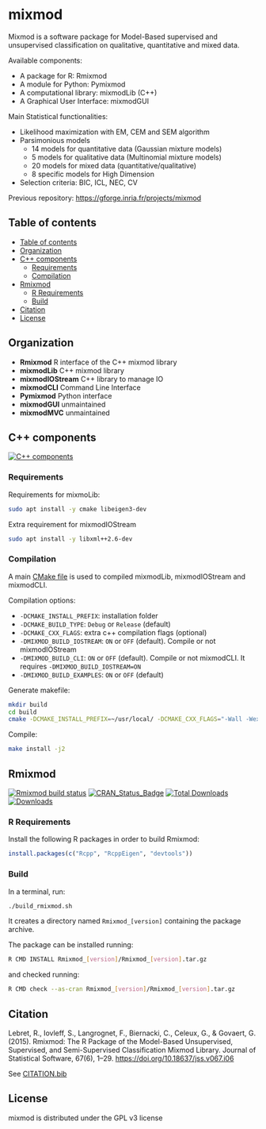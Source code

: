 # mixmod

Mixmod is a software package for Model-Based supervised and unsupervised classification on qualitative, quantitative and mixed data.

Available components:

- A package for R: Rmixmod
- A module for Python: Pymixmod
- A computational library: mixmodLib (C++)
- A Graphical User Interface: mixmodGUI

Main Statistical functionalities:

- Likelihood maximization with EM, CEM and SEM algorithm
- Parsimonious models
  - 14 models for quantitative data (Gaussian mixture models)
  - 5 models for qualitative data (Multinomial mixture models)
  - 20 models for mixed data (quantitative/qualitative)
  - 8 specific models for High Dimension
- Selection criteria: BIC, ICL, NEC, CV

Previous repository: <https://gforge.inria.fr/projects/mixmod>

## Table of contents

- [Table of contents](#table-of-contents)
- [Organization](#organization)
- [C++ components](#c-components)
  - [Requirements](#requirements)
  - [Compilation](#compilation)
- [Rmixmod](#rmixmod)
  - [R Requirements](#r-requirements)
  - [Build](#build)
- [Citation](#citation)
- [License](#license)

## Organization

- **Rmixmod**  R interface of the C++ mixmod library
- **mixmodLib** C++ mixmod library
- **mixmodIOStream** C++ library to manage IO
- **mixmodCLI** Command Line Interface
- **Pymixmod** Python interface
- **mixmodGUI** unmaintained
- **mixmodMVC** unmaintained

## C++ components

[![C++ components](https://github.com/mixmod/mixmod/actions/workflows/build.yml/badge.svg)](https://github.com/mixmod/mixmod/actions/workflows/build.yml)

### Requirements

Requirements for mixmoLib:

``` bash
sudo apt install -y cmake libeigen3-dev
```

Extra requirement for mixmodIOStream

``` bash
sudo apt install -y libxml++2.6-dev
```

### Compilation

A main [CMake file](CMakeLists.txt) is used to compiled mixmodLib, mixmodIOStream and mixmodCLI.

Compilation options:

- `-DCMAKE_INSTALL_PREFIX`: installation folder
- `-DCMAKE_BUILD_TYPE`: `Debug` or `Release` (default)
- `-DCMAKE_CXX_FLAGS`: extra c++ compilation flags (optional)
- `-DMIXMOD_BUILD_IOSTREAM`: `ON` or `OFF` (default). Compile or not mixmodIOStream
- `-DMIXMOD_BUILD_CLI`: `ON` or `OFF` (default). Compile or not mixmodCLI. It requires `-DMIXMOD_BUILD_IOSTREAM=ON`
- `-DMIXMOD_BUILD_EXAMPLES`: `ON` or `OFF` (default)

Generate makefile:

``` bash
mkdir build
cd build
cmake -DCMAKE_INSTALL_PREFIX=~/usr/local/ -DCMAKE_CXX_FLAGS="-Wall -Wextra -D_GLIBCXX_ASSERTIONS" ..
```

Compile:

``` bash
make install -j2
```

## Rmixmod

[![Rmixmod build status](https://github.com/mixmod/mixmod/workflows/R-CMD-check/badge.svg?branch=master)](https://github.com/mixmod/mixmod/actions)
[![CRAN_Status_Badge](http://www.r-pkg.org/badges/version/Rmixmod)](https://cran.r-project.org/package=Rmixmod) [![Total Downloads](http://cranlogs.r-pkg.org/badges/grand-total/Rmixmod?color=blue)](http://cranlogs.r-pkg.org/badges/grand-total/Rmixmod) [![Downloads](https://cranlogs.r-pkg.org/badges/Rmixmod)](https://cran.rstudio.com/web/packages/Rmixmod/index.html)

### R Requirements

Install the following R packages in order to build Rmixmod:

``` r
install.packages(c("Rcpp", "RcppEigen", "devtools"))
```

### Build

In a terminal, run:

``` sh
./build_rmixmod.sh
```

It creates a directory named `Rmixmod_[version]` containing the package archive.

The package can be installed running:

``` sh
R CMD INSTALL Rmixmod_[version]/Rmixmod_[version].tar.gz
```

and checked running:

``` sh
R CMD check --as-cran Rmixmod_[version]/Rmixmod_[version].tar.gz
```

## Citation

Lebret, R., Iovleff, S., Langrognet, F., Biernacki, C., Celeux, G., & Govaert, G. (2015). Rmixmod: The R Package of the Model-Based Unsupervised, Supervised, and Semi-Supervised Classification Mixmod Library. Journal of Statistical Software, 67(6), 1–29. <https://doi.org/10.18637/jss.v067.i06>

See [CITATION.bib](CITATION.bib)

## License

mixmod is distributed under the GPL v3 license
